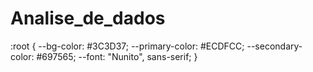 # Analise_de_dados

:root {
    --bg-color: #3C3D37;
    --primary-color: #ECDFCC;
    --secondary-color: #697565;
    --font: "Nunito", sans-serif;
}
